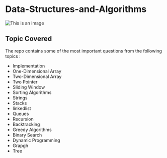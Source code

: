 # Data-Structures-and-Algorithms
![This is an image](https://c7.alamy.com/comp/3/775c8712f4ea4a769783de7dce8fef49/2hjpwth.jpg)


## Topic Covered

The repo contains some of the most important questions from the following topics : 

- Implementation
- One-Dimensional Array
- Two-Dimensional Array
- Two Pointer
- Sliding Window
- Sorting Algorithms
- Strings
- Stacks
- linkedlist
- Queues
- Recursion
- Backtracking
- Greedy Algorithms
- Binary Search
- Dynamic Programming
- Grapgh
- Tree
